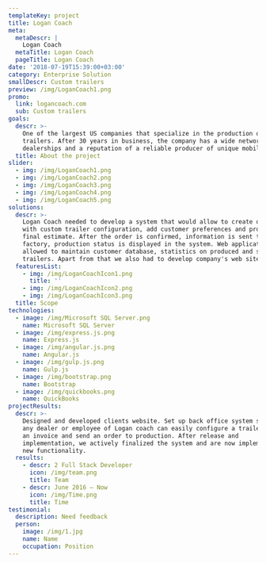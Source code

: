 ```yaml
---
templateKey: project
title: Logan Coach
meta:
  metaDescr: |
    Logan Coach
  metaTitle: Logan Coach
  pageTitle: Logan Coach
date: '2018-07-19T15:39:00+03:00'
category: Enterprise Solution
smallDescr: Custom trailers
preview: /img/LoganCoach1.png
promo:
  link: logancoach.com
  sub: Custom trailers
goals:
  descr: >-
    One of the largest US companies that specialize in the production of custom
    trailers. After 30 years in business, the company has a wide network of
    dealerships and a reputation of a reliable producer of unique mobile homes.
  title: About the project
slider:
  - img: /img/LoganCoach1.png
  - img: /img/LoganCoach2.png
  - img: /img/LoganCoach3.png
  - img: /img/LoganCoach4.png
  - img: /img/LoganCoach5.png
solutions:
  descr: >-
    Logan Coach needed to develop a system that would allow to create orders
    with custom trailer configuration, add customer preferences and provide
    final estimate. After the order is confirmed, information is sent to the
    factory, production status is displayed in the system. Web application also
    allowed to maintain customer database, statistics on produced and sold
    trailers. Apart from that we also had to develop company's web site.
  featuresList:
    - img: /img/LoganCoachIcon1.png
      title: ''
    - img: /img/LoganCoachIcon2.png
    - img: /img/LoganCoachIcon3.png
  title: Scope
technologies:
  - image: /img/Microsoft SQL Server.png
    name: Microsoft SQL Server
  - image: /img/express.js.png
    name: Express.js
  - image: /img/angular.js.png
    name: Angular.js
  - image: /img/gulp.js.png
    name: Gulp.js
  - image: /img/bootstrap.png
    name: Bootstrap
  - image: /img/quickbooks.png
    name: QuickBooks
projectResults:
  descr: >-
    Designed and developed clients website. Set up back office system so that
    any dealer or employee of Logan coach can easily configure a trailer, issue
    an invoice and send an order to production. After release and
    implementation, we actively finalized the system and are now implementing
    new functionality.
  results:
    - descr: 2 Full Stack Developer
      icon: /img/team.png
      title: Team
    - descr: June 2016 — Now
      icon: /img/Time.png
      title: Time
testimonial:
  description: Need feedback
  person:
    image: /img/1.jpg
    name: Name
    occupation: Position
---
```


